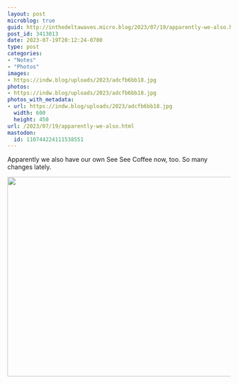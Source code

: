 ```yaml
---
layout: post
microblog: true
guid: http://inthedeltawaves.micro.blog/2023/07/19/apparently-we-also.html
post_id: 3413013
date: 2023-07-19T20:12:24-0700
type: post
categories:
- "Notes"
- "Photos"
images:
- https://indw.blog/uploads/2023/adcfb6bb18.jpg
photos:
- https://indw.blog/uploads/2023/adcfb6bb18.jpg
photos_with_metadata:
- url: https://indw.blog/uploads/2023/adcfb6bb18.jpg
  width: 600
  height: 450
url: /2023/07/19/apparently-we-also.html
mastodon:
  id: 110744224111538551
---
```

Apparently we also have our own See See Coffee now, too. So many changes lately. 

<img src="uploads/2023/adcfb6bb18.jpg" width="600" height="450" alt="">
